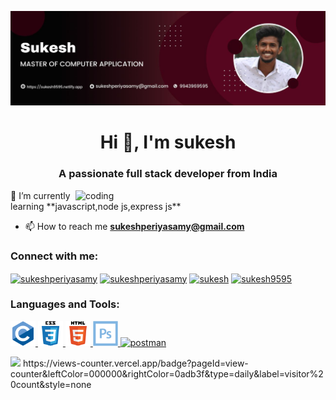 ![logo](https://github.com/sukeshperiyasamy/sukeshperiyasamy/blob/main/github%20banner.jpg)
<h1 align="center">Hi 👋, I'm sukesh</h1>
<h3 align="center">A passionate full stack developer from India</h3>
<img align="right" alt="coding" width="400" src="https://user-images.githubusercontent.com/85454574/227852262-8c5581d6-c826-4d85-a9fd-fe1398388294.png">
   🌱 I’m currently learning **javascript,node js,express js**

- 📫 How to reach me **sukeshperiyasamy@gmail.com**

<h3 align="left">Connect with me:</h3>
<p align="left">
<a href="https://linkedin.com/in/sukeshperiyasamy" target="blank"><img align="center" src="https://raw.githubusercontent.com/rahuldkjain/github-profile-readme-generator/master/src/images/icons/Social/linked-in-alt.svg" alt="sukeshperiyasamy" height="30" width="40" /></a>
<a href="https://instagram.com/sukeshperiyasamy" target="blank"><img align="center" src="https://raw.githubusercontent.com/rahuldkjain/github-profile-readme-generator/master/src/images/icons/Social/instagram.svg" alt="sukeshperiyasamy" height="30" width="40" /></a>
<a href="https://www.youtube.com/c/sukesh" target="blank"><img align="center" src="https://raw.githubusercontent.com/rahuldkjain/github-profile-readme-generator/master/src/images/icons/Social/youtube.svg" alt="sukesh" height="30" width="40" /></a>
<a href="https://www.codechef.com/users/sukesh9595" target="blank"><img align="center" src="https://cdn.jsdelivr.net/npm/simple-icons@3.1.0/icons/codechef.svg" alt="sukesh9595" height="30" width="40" /></a>
</p>

<h3 align="left">Languages and Tools:</h3>
<p align="left"> <a href="https://www.cprogramming.com/" target="_blank" rel="noreferrer"> <img src="https://raw.githubusercontent.com/devicons/devicon/master/icons/c/c-original.svg" alt="c" width="40" height="40"/> </a> <a href="https://www.w3schools.com/css/" target="_blank" rel="noreferrer"> <img src="https://raw.githubusercontent.com/devicons/devicon/master/icons/css3/css3-original-wordmark.svg" alt="css3" width="40" height="40"/> </a> <a href="https://www.w3.org/html/" target="_blank" rel="noreferrer"> <img src="https://raw.githubusercontent.com/devicons/devicon/master/icons/html5/html5-original-wordmark.svg" alt="html5" width="40" height="40"/> </a> <a href="https://www.photoshop.com/en" target="_blank" rel="noreferrer"> <img src="https://raw.githubusercontent.com/devicons/devicon/master/icons/photoshop/photoshop-line.svg" alt="photoshop" width="40" height="40"/> </a> <a href="https://postman.com" target="_blank" rel="noreferrer"> <img src="https://www.vectorlogo.zone/logos/getpostman/getpostman-icon.svg" alt="postman" width="40" height="40"/> </a> </p>
<img src="https://t.bkit.co/w_64b7f45e56f6b.gif" />
https://views-counter.vercel.app/badge?pageId=view-counter&leftColor=000000&rightColor=0adb3f&type=daily&label=visitor%20count&style=none
